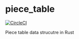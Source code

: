 # piece_table
[![CircleCI](https://circleci.com/gh/kenrick95/piece_table.svg?style=svg&circle-token=505bb24ea804ef6d68dd8fc06bd98de9a96ed577)](https://circleci.com/gh/kenrick95/piece_table)

Piece table data strucutre in Rust
